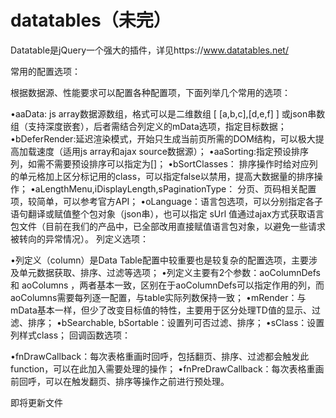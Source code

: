 # datatables（未完）
Datatable是jQuery一个强大的插件，详见https://www.datatables.net/

常用的配置选项：

根据数据源、性能要求可以配置各种配置项，下面列举几个常用的选项：

•aaData: js array数据源数组，格式可以是二维数组 [ [a,b,c],[d,e,f] ] 或json串数组（支持深度嵌套），后者需结合列定义的mData选项，指定目标数据；
•bDeferRender:延迟渲染模式，开始只生成当前页所需的DOM结构，可以极大提高加载速度（适用js array和ajax source数据源）；
•aaSorting:指定预设排序列，如需不需要预设排序可以指定为[]；
•bSortClasses： 排序操作时给对应列的单元格加上区分标记用的class，可以指定false以禁用，提高大数据量的排序操作；
•aLengthMenu,iDisplayLength,sPaginationType： 分页、页码相关配置项，较简单，可以参考官方API；
•oLanguage：语言包选项，可以分别指定各子语句翻译或赋值整个包对象（json串），也可以指定 sUrl 值通过ajax方式获取语言包文件（目前在我们的产品中，已全部改用直接赋值语言包对象，以避免一些请求被转向的异常情况）。
列定义选项：

•列定义（column）是Data Table配置中较重要也是较复杂的配置选项，主要涉及单元数据获取、排序、过滤等选项；
•列定义主要有2个参数：aoColumnDefs 和 aoColumns ，两者基本一致，区别在于aoColumnDefs可以指定作用的列，而aoColumns需要每列逐一配置，与table实际列数保持一致；
•mRender：与mData基本一样，但少了改变目标值的特性，主要用于区分处理TD值的显示、过滤、排序；
•bSearchable, bSortable：设置列可否过滤、排序；
•sClass：设置列样式class；
回调函数选项：

•fnDrawCallback：每次表格重画时回呼，包括翻页、排序、过滤都会触发此function，可以在此加入需要处理的操作；
•fnPreDrawCallback：每次表格重画前回呼，可以在触发翻页、排序等操作之前进行预处理。

即将更新文件
